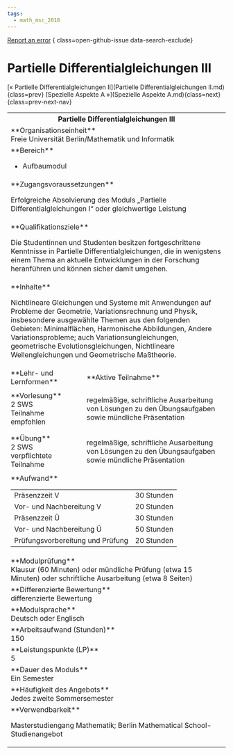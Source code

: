 ```yaml
---
tags:
  - math_msc_2018
---
```

[Report an error](https://github.com/SGSSGene/FUB-SUP/issues/new?title=Error%20in%20%22Partielle%20Differentialgleichungen%20III%22&body=There%20seems%20to%20be%20an%20error%20in%20module%20%22Partielle%20Differentialgleichungen%20III%22%2E%0A%0A%3CDescribe%20here%20a%20slightly%20more%20detailed%20description%20of%20what%20is%20wrong%3E&labels=bug)
{ class=open-github-issue data-search-exclude}

# Partielle Differentialgleichungen III

[« Partielle Differentialgleichungen II](Partielle Differentialgleichungen II.md){class=prev}
[Spezielle Aspekte A »](Spezielle Aspekte A.md){class=next}
{class=prev-next-nav}

<table markdown id="moduledesc">
<tr markdown class="moduledesc_head"><th colspan="2">Partielle Differentialgleichungen III </th></tr>
<tr markdown><td colspan="2">**Organisationseinheit**   <br>Freie Universität Berlin/Mathematik und Informatik</td></tr>

<tr markdown><td colspan="2">**Bereich**<br>


- Aufbaumodul

</td></tr>

<tr markdown><td colspan="2">**Zugangsvoraussetzungen** <br>

Erfolgreiche Absolvierung des Moduls „Partielle Differentialgleichungen I“ oder
gleichwertige Leistung


</td></tr>
<tr markdown><td colspan="2">**Qualifikationsziele**    <br>

Die Studentinnen und Studenten besitzen fortgeschrittene Kenntnisse in
Partielle Differentialgleichungen, die in wenigstens einem Thema an aktuelle
Entwicklungen in der Forschung heranführen und können sicher damit umgehen.


</td></tr>
<tr markdown><td colspan="2">**Inhalte**                <br>

Nichtlineare Gleichungen und Systeme mit Anwendungen auf Probleme der
Geometrie, Variationsrechnung und Physik, insbesondere ausgewählte Themen
aus den folgenden Gebieten: Minimalflächen, Harmonische Abbildungen, Andere
Variationsprobleme; auch Variationsungleichungen, geometrische
Evolutionsgleichungen, Nichtlineare Wellengleichungen und Geometrische
Maßtheorie.


</td></tr>

<tr markdown><td>**Lehr- und Lernformen**</td><td>**Aktive Teilnahme**</td></tr>
<tr markdown><td> **Vorlesung** <br>2 SWS <br> Teilnahme empfohlen</td><td>

regelmäßige, schriftliche Ausarbeitung von Lösungen zu den Übungsaufgaben sowie mündliche Präsentation
</td></tr>
<tr markdown><td> **Übung** <br>2 SWS <br> verpflichtete Teilnahme</td><td>

regelmäßige, schriftliche Ausarbeitung von Lösungen zu den Übungsaufgaben sowie mündliche Präsentation
</td></tr>
<tr markdown><td colspan="2">**Aufwand**                <br>
<table class="aufwand_table">
<tr><td>Präsenzzeit V</td><td>30 Stunden</td></tr>
<tr><td>Vor- und Nachbereitung V</td><td>20 Stunden</td></tr>
<tr><td>Präsenzzeit Ü</td><td>30 Stunden</td></tr>
<tr><td>Vor- und Nachbereitung Ü</td><td>50 Stunden</td></tr>
<tr><td>Prüfungsvorbereitung und Prüfung</td><td>20 Stunden</td></tr>
</table>

</td></tr>
<tr markdown><td colspan="2">**Modulprüfung**             <br>Klausur (60 Minuten) oder mündliche Prüfung (etwa 15 Minuten) oder
schriftliche Ausarbeitung (etwa 8 Seiten)


</td></tr>
<tr markdown><td colspan="2">**Differenzierte Bewertung** <br>differenzierte Bewertung

</td></tr>
<tr markdown><td colspan="2">**Modulsprache**             <br>Deutsch oder Englisch</td></tr>
<tr markdown><td colspan="2">**Arbeitsaufwand (Stunden)** <br>150</td></tr>
<tr markdown><td colspan="2">**Leistungspunkte (LP)**     <br>5</td></tr>
<tr markdown><td colspan="2">**Dauer des Moduls**         <br>Ein Semester</td></tr>
<tr markdown><td colspan="2">**Häufigkeit des Angebots**  <br>Jedes zweite Sommersemester</td></tr>
<tr markdown><td colspan="2">**Verwendbarkeit**           <br>

Masterstudiengang Mathematik; Berlin Mathematical School-Studienangebot


</td></tr>


</table>
